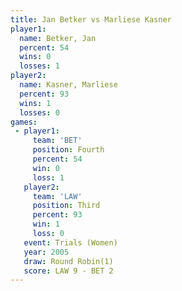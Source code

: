 ```yaml
---
title: Jan Betker vs Marliese Kasner
player1:                
  name: Betker, Jan     
  percent: 54           
  wins: 0               
  losses: 1             
player2:                
  name: Kasner, Marliese
  percent: 93           
  wins: 1               
  losses: 0             
games:
 - player1:          
     team: 'BET'     
     position: Fourth
     percent: 54     
     win: 0          
     loss: 1         
   player2:         
     team: 'LAW'    
     position: Third
     percent: 93    
     win: 1         
     loss: 0        
   event: Trials (Women)
   year: 2005           
   draw: Round Robin(1) 
   score: LAW 9 - BET 2 
---
```

